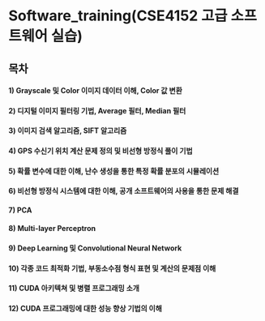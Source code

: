 # Software_training(CSE4152 고급 소프트웨어 실습)

## 목차
#### 1) Grayscale 및 Color 이미지 데이터 이해, Color 값 변환
#### 2) 디지털 이미지 필터링 기법, Average 필터, Median 필터
#### 3) 이미지 검색 알고리즘, SIFT 알고리즘
#### 4) GPS 수신기 위치 계산 문제 정의 및 비선형 방정식 풀이 기법
#### 5) 확률 변수에 대한 이해, 난수 생성을 통한 특정 확률 분포의 시뮬레이션
#### 6) 비선형 방정식 시스템에 대한 이해, 공개 소프트웨어의 사용을 통한 문제 해결
#### 7) PCA
#### 8) Multi-layer Perceptron
#### 9) Deep Learning 및 Convolutional Neural Network
#### 10) 각종 코드 최적화 기법, 부동소수점 형식 표현 및 계산의 문제점 이해
#### 11) CUDA 아키텍쳐 및 병렬 프로그래밍 소개
#### 12) CUDA 프로그래밍에 대한 성능 향상 기법의 이해
